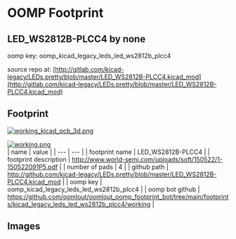# OOMP Footprint  
## LED_WS2812B-PLCC4  by none  
  
oomp key: oomp_kicad_legacy_leds_led_ws2812b_plcc4  
  
source repo at: [http://gitlab.com/kicad-legacy/LEDs.pretty/blob/master/LED_WS2812B-PLCC4.kicad_mod](http://gitlab.com/kicad-legacy/LEDs.pretty/blob/master/LED_WS2812B-PLCC4.kicad_mod)  
## Footprint  
  
[![working_kicad_pcb_3d.png](working_kicad_pcb_3d_600.png)](working_kicad_pcb_3d.png)  
  
[![working.png](working_600.png)](working.png)  
| name | value | 
| --- | --- | 
| footprint name | LED_WS2812B-PLCC4 | 
| footprint description | http://www.world-semi.com/uploads/soft/150522/1-150522091P5.pdf | 
| number of pads | 4 | 
| github path | http://github.com/kicad-legacy/LEDs.pretty/blob/master/LED_WS2812B-PLCC4.kicad_mod | 
| oomp key | oomp_kicad_legacy_leds_led_ws2812b_plcc4 | 
| oomp bot github | https://github.com/oomlout/oomlout_oomp_footprint_bot/tree/main/footprints/kicad_legacy_leds_led_ws2812b_plcc4/working | 
## Images  
